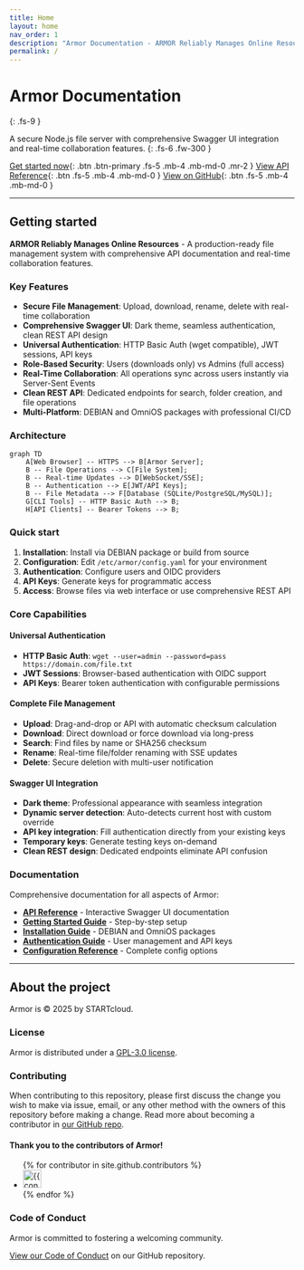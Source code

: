 ```yaml
---
title: Home
layout: home
nav_order: 1
description: "Armor Documentation - ARMOR Reliably Manages Online Resources"
permalink: /
---
```


# Armor Documentation
{: .fs-9 }

A secure Node.js file server with comprehensive Swagger UI integration and real-time collaboration features.
{: .fs-6 .fw-300 }

[Get started now](#getting-started){: .btn .btn-primary .fs-5 .mb-4 .mb-md-0 .mr-2 }
[View API Reference](docs/api/){: .btn .fs-5 .mb-4 .mb-md-0 }
[View on GitHub](https://github.com/STARTcloud/armor){: .btn .fs-5 .mb-4 .mb-md-0 }

---

## Getting started

**ARMOR Reliably Manages Online Resources** - A production-ready file management system with comprehensive API documentation and real-time collaboration features.

### Key Features

- **Secure File Management**: Upload, download, rename, delete with real-time collaboration
- **Comprehensive Swagger UI**: Dark theme, seamless authentication, clean REST API design
- **Universal Authentication**: HTTP Basic Auth (wget compatible), JWT sessions, API keys
- **Role-Based Security**: Users (downloads only) vs Admins (full access)
- **Real-Time Collaboration**: All operations sync across users instantly via Server-Sent Events
- **Clean REST API**: Dedicated endpoints for search, folder creation, and file operations
- **Multi-Platform**: DEBIAN and OmniOS packages with professional CI/CD

### Architecture
```mermaid
graph TD
    A[Web Browser] -- HTTPS --> B[Armor Server];
    B -- File Operations --> C[File System];
    B -- Real-time Updates --> D[WebSocket/SSE];
    B -- Authentication --> E[JWT/API Keys];
    B -- File Metadata --> F[Database (SQLite/PostgreSQL/MySQL)];
    G[CLI Tools] -- HTTP Basic Auth --> B;
    H[API Clients] -- Bearer Tokens --> B;
```

### Quick start

1. **Installation**: Install via DEBIAN package or build from source
2. **Configuration**: Edit `/etc/armor/config.yaml` for your environment
3. **Authentication**: Configure users and OIDC providers
4. **API Keys**: Generate keys for programmatic access
5. **Access**: Browse files via web interface or use comprehensive REST API

### Core Capabilities

#### **Universal Authentication**
- **HTTP Basic Auth**: `wget --user=admin --password=pass https://domain.com/file.txt`
- **JWT Sessions**: Browser-based authentication with OIDC support
- **API Keys**: Bearer token authentication with configurable permissions

#### **Complete File Management**
- **Upload**: Drag-and-drop or API with automatic checksum calculation
- **Download**: Direct download or force download via long-press
- **Search**: Find files by name or SHA256 checksum
- **Rename**: Real-time file/folder renaming with SSE updates
- **Delete**: Secure deletion with multi-user notification

#### **Swagger UI Integration**
- **Dark theme**: Professional appearance with seamless integration
- **Dynamic server detection**: Auto-detects current host with custom override
- **API key integration**: Fill authentication directly from your existing keys
- **Temporary keys**: Generate testing keys on-demand
- **Clean REST design**: Dedicated endpoints eliminate API confusion

### Documentation

Comprehensive documentation for all aspects of Armor:

- **[API Reference](docs/api/)** - Interactive Swagger UI documentation
- **[Getting Started Guide](docs/guides/getting-started/)** - Step-by-step setup
- **[Installation Guide](docs/guides/installation/)** - DEBIAN and OmniOS packages
- **[Authentication Guide](docs/guides/authentication/)** - User management and API keys
- **[Configuration Reference](docs/configuration/)** - Complete config options

---

## About the project

Armor is &copy; 2025 by STARTcloud.

### License

Armor is distributed under a [GPL-3.0 license](https://github.com/STARTcloud/armor/blob/main/LICENSE.md).

### Contributing

When contributing to this repository, please first discuss the change you wish to make via issue, email, or any other method with the owners of this repository before making a change. Read more about becoming a contributor in [our GitHub repo](https://github.com/STARTcloud/armor#contributing).

#### Thank you to the contributors of Armor!

<ul class="list-style-none">
{% for contributor in site.github.contributors %}
  <li class="d-inline-block mr-1">
     <a href="{{ contributor.html_url }}"><img src="{{ contributor.avatar_url }}" width="32" height="32" alt="{{ contributor.login }}"></a>
  </li>
{% endfor %}
</ul>

### Code of Conduct

Armor is committed to fostering a welcoming community.

[View our Code of Conduct](https://github.com/STARTcloud/armor/tree/main/CODE_OF_CONDUCT.md) on our GitHub repository.
